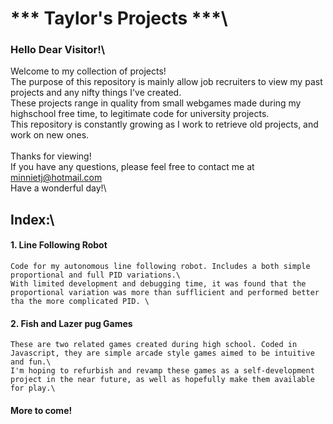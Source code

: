 # *** Taylor's Projects ***\
### Hello Dear Visitor!\

Welcome to my collection of projects!\
The purpose of this repository is mainly allow job recruiters to view my past projects and any nifty things I've created.\
These projects range in quality from small webgames made during my highschool free time, to legitimate code for university projects.\
This repository is constantly growing as I work to retrieve old projects, and work on new ones.\
\
Thanks for viewing!\
If you have any questions, please feel free to contact me at minnietj@hotmail.com\
Have a wonderful day!\


## Index:\
#### 1. Line Following Robot
    Code for my autonomous line following robot. Includes a both simple proportional and full PID variations.\
    With limited development and debugging time, it was found that the proportional variation was more than sufflicient and performed better tha the more complicated PID. \
#### 2. Fish and Lazer pug Games
    These are two related games created during high school. Coded in Javascript, they are simple arcade style games aimed to be intuitive and fun.\
    I'm hoping to refurbish and revamp these games as a self-development project in the near future, as well as hopefully make them available for play.\
#### More to come!

